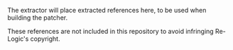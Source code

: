 The extractor will place extracted references here, to be used when building the patcher.

These references are not included in this repository to avoid infringing Re-Logic's copyright.
